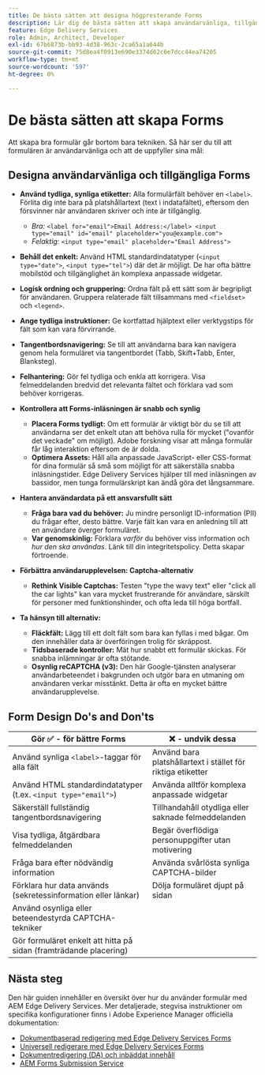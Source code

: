 ```yaml
---
title: De bästa sätten att designa högpresterande Forms
description: Lär dig de bästa sätten att skapa användarvänliga, tillgängliga och högpresterande formulär med AEM Forms. Förbättra datakvaliteten, användarupplevelsen och antalet lyckade ansökningar.
feature: Edge Delivery Services
role: Admin, Architect, Developer
exl-id: 67b6873b-bb93-4d38-963c-2ca65a1a644b
source-git-commit: 75d8ea4f0913e690e3374d62c6e7dcc44ea74205
workflow-type: tm+mt
source-wordcount: '597'
ht-degree: 0%

---
```


# De bästa sätten att skapa Forms

Att skapa bra formulär går bortom bara tekniken. Så här ser du till att formulären är användarvänliga och att de uppfyller sina mål:

## Designa användarvänliga och tillgängliga Forms

* **Använd tydliga, synliga etiketter:** Alla formulärfält behöver en `<label>`. Förlita dig inte bara på platshållartext (text i indatafältet), eftersom den försvinner när användaren skriver och inte är tillgänglig.
   * *Bra:* `<label for="email">Email Address:</label> <input type="email" id="email" placeholder="you@example.com">`
   * *Felaktig:* `<input type="email" placeholder="Email Address">`
* **Behåll det enkelt:** Använd HTML standardindatatyper (`<input type="date">`, `<input type="tel">`) där det är möjligt. De har ofta bättre mobilstöd och tillgänglighet än komplexa anpassade widgetar.
* **Logisk ordning och gruppering:** Ordna fält på ett sätt som är begripligt för användaren. Gruppera relaterade fält tillsammans med `<fieldset>` och `<legend>`.
* **Ange tydliga instruktioner:** Ge kortfattad hjälptext eller verktygstips för fält som kan vara förvirrande.
* **Tangentbordsnavigering:** Se till att användarna bara kan navigera genom hela formuläret via tangentbordet (Tabb, Skift+Tabb, Enter, Blanksteg).
* **Felhantering:** Gör fel tydliga och enkla att korrigera. Visa felmeddelanden bredvid det relevanta fältet och förklara vad som behöver korrigeras.

* **Kontrollera att Forms-inläsningen är snabb och synlig**

   * **Placera Forms tydligt:** Om ett formulär är viktigt bör du se till att användarna ser det enkelt utan att behöva rulla för mycket (&quot;ovanför det veckade&quot; om möjligt). Adobe forskning visar att många formulär får låg interaktion eftersom de är dolda.
   * **Optimera Assets:** Håll alla anpassade JavaScript- eller CSS-format för dina formulär så små som möjligt för att säkerställa snabba inläsningstider. Edge Delivery Services hjälper till med inläsningen av bassidor, men tunga formulärskript kan ändå göra det långsammare.

* **Hantera användardata på ett ansvarsfullt sätt**
   * **Fråga bara vad du behöver:** Ju mindre personligt ID-information (PII) du frågar efter, desto bättre. Varje fält kan vara en anledning till att en användare överger formuläret.
   * **Var genomskinlig:** Förklara *varför* du behöver viss information och *hur den ska användas*. Länk till din integritetspolicy. Detta skapar förtroende.

* **Förbättra användarupplevelsen: Captcha-alternativ**

   * **Rethink Visible Captchas:** Testen &quot;type the wavy text&quot; eller &quot;click all the car lights&quot; kan vara mycket frustrerande för användare, särskilt för personer med funktionshinder, och ofta leda till höga bortfall.

* **Ta hänsyn till alternativ:**
   * **Fläckfält:** Lägg till ett dolt fält som bara kan fyllas i med bågar. Om den innehåller data är överföringen trolig för skräppost.
   * **Tidsbaserade kontroller:** Mät hur snabbt ett formulär skickas. För snabba inlämningar är ofta stötande.
   * **Osynlig reCAPTCHA (v3):** Den här Google-tjänsten analyserar användarbeteendet i bakgrunden och utgör bara en utmaning om användaren verkar misstänkt. Detta är ofta en mycket bättre användarupplevelse.

## Form Design Do&#39;s and Don&#39;ts

| Gör ✅ - för bättre Forms | ❌ - undvik dessa |
|----------------------------------------------------------------------|------------------------------------------------------------------|
| Använd synliga `<label>`-taggar för alla fält | Använd bara platshållartext i stället för riktiga etiketter |
| Använd HTML standardindatatyper (t.ex. `<input type="email">`) | Använda alltför komplexa anpassade widgetar |
| Säkerställ fullständig tangentbordsnavigering | Tillhandahåll otydliga eller saknade felmeddelanden |
| Visa tydliga, åtgärdbara felmeddelanden | Begär överflödiga personuppgifter utan motivering |
| Fråga bara efter nödvändig information | Använda svårlösta synliga CAPTCHA-bilder |
| Förklara hur data används (sekretessinformation eller länkar) | Dölja formuläret djupt på sidan |
| Använd osynliga eller beteendestyrda CAPTCHA-tekniker |                                                                  |
| Gör formuläret enkelt att hitta på sidan (framträdande placering) |                                                                  |


## Nästa steg

Den här guiden innehåller en översikt över hur du använder formulär med AEM Edge Delivery Services. Mer detaljerade, stegvisa instruktioner om specifika konfigurationer finns i Adobe Experience Manager officiella dokumentation:

* [Dokumentbaserad redigering med Edge Delivery Services Forms](/help/edge/docs/forms/tutorial.md)
* [Universell redigerare med Edge Delivery Services Forms](/help/edge/docs/forms/universal-editor/overview-universal-editor-for-edge-delivery-services-for-forms.md)
* [Dokumentredigering (DA) och inbäddat innehåll](https://www.aem.live/developer/da-tutorial)
* [AEM Forms Submission Service](/help/edge/docs/forms/configure-submission-action-for-eds-forms.md)
